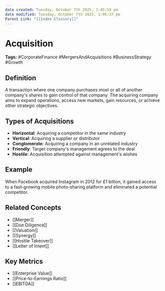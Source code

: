 ```yaml
---
date created: Tuesday, October 7th 2025, 1:45:59 pm
date modified: Tuesday, October 7th 2025, 1:46:37 pm
Parent Link: "[[Index Glossary]]"
---
```


# Acquisition

**Tags:** #CorporateFinance #MergersAndAcquisitions #BusinessStrategy #Growth

## Definition

A transaction where one company purchases most or all of another company's shares to gain control of that company. The acquiring company aims to expand operations, access new markets, gain resources, or achieve other strategic objectives.

## Types of Acquisitions

- **Horizontal**: Acquiring a competitor in the same industry
- **Vertical**: Acquiring a supplier or distributor
- **Conglomerate**: Acquiring a company in an unrelated industry
- **Friendly**: Target company's management agrees to the deal
- **Hostile**: Acquisition attempted against management's wishes

## Example

When Facebook acquired Instagram in 2012 for £1 billion, it gained access to a fast-growing mobile photo-sharing platform and eliminated a potential competitor.

## Related Concepts

- [[Merger]]
- [[Due Diligence]]
- [[Valuation]]
- [[Synergy]]
- [[Hostile Takeover]]
- [[Letter of Intent]]

## Key Metrics

- [[Enterprise Value]]
- [[Price-to-Earnings Ratio]]
- [[EBITDA]]